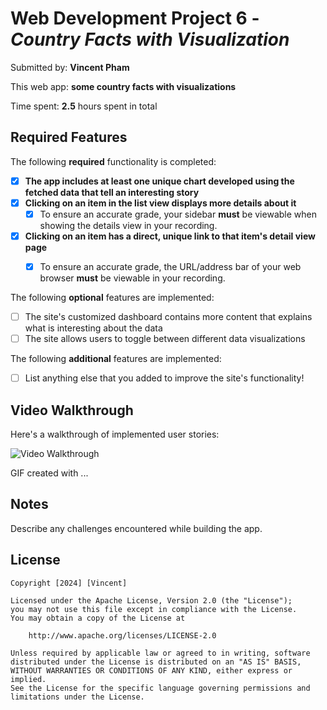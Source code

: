 # Web Development Project 6 - *Country Facts with Visualization*

Submitted by: **Vincent Pham**

This web app: **some country facts with visualizations**

Time spent: **2.5** hours spent in total

## Required Features

The following **required** functionality is completed:

- [X] **The app includes at least one unique chart developed using the fetched data that tell an interesting story**
- [X] **Clicking on an item in the list view displays more details about it**
  - [X] To ensure an accurate grade, your sidebar **must** be viewable when showing the details view in your recording.
- [X] **Clicking on an item has a direct, unique link to that item's detail view page**
  - [X] To ensure an accurate grade, the URL/address bar of your web browser **must** be viewable in your recording.  


The following **optional** features are implemented:

- [ ] The site's customized dashboard contains more content that explains what is interesting about the data
- [ ] The site allows users to toggle between different data visualizations

The following **additional** features are implemented:

* [ ] List anything else that you added to improve the site's functionality!

## Video Walkthrough

Here's a walkthrough of implemented user stories:

<img src='https://i.giphy.com/media/v1.Y2lkPTc5MGI3NjExYXl5MGVzdWRvemRxczhvOWlzanlqMXQ3Z3JoODhnYnJhZXV3dWZzaiZlcD12MV9pbnRlcm5hbF9naWZfYnlfaWQmY3Q9Zw/IZYv3lca2wJrsIKFiR/giphy.gif' title='Video Walkthrough' width='' alt='Video Walkthrough' />

<!-- Replace this with whatever GIF tool you used! -->
GIF created with ...  
<!-- Recommended tools:
[Kap](https://getkap.co/) for macOS
[ScreenToGif](https://www.screentogif.com/) for Windows
[peek](https://github.com/phw/peek) for Linux. -->

## Notes

Describe any challenges encountered while building the app.

## License

    Copyright [2024] [Vincent]

    Licensed under the Apache License, Version 2.0 (the "License");
    you may not use this file except in compliance with the License.
    You may obtain a copy of the License at

        http://www.apache.org/licenses/LICENSE-2.0

    Unless required by applicable law or agreed to in writing, software
    distributed under the License is distributed on an "AS IS" BASIS,
    WITHOUT WARRANTIES OR CONDITIONS OF ANY KIND, either express or implied.
    See the License for the specific language governing permissions and
    limitations under the License.